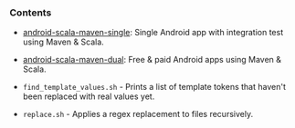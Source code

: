 ### Contents

* [android-scala-maven-single](android-scala-maven-single): Single Android app with integration test using Maven & Scala.

* [android-scala-maven-dual](android-scala-maven-dual): Free & paid Android apps using Maven & Scala.

* `find_template_values.sh` - Prints a list of template tokens that haven't been replaced with real values yet.

* `replace.sh` - Applies a regex replacement to files recursively.
